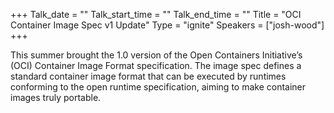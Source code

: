 +++
Talk_date = ""
Talk_start_time = ""
Talk_end_time = ""
Title = "OCI Container Image Spec v1 Update"
Type = "ignite"
Speakers = ["josh-wood"]
+++

This summer brought the 1.0 version of the Open Containers Initiative’s (OCI) Container Image Format specification. The image spec defines a standard container image format that can be executed by runtimes conforming to the open runtime specification, aiming to make container images truly portable.
